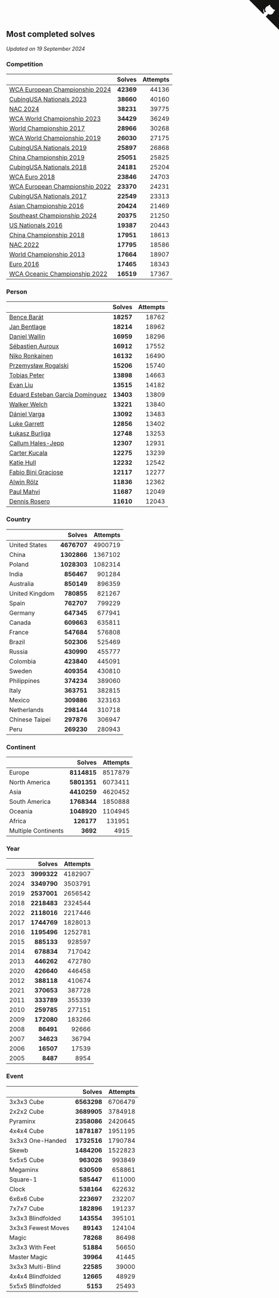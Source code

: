 ## Most completed solves

*Updated on 19 September 2024*


### Competition

|  | Solves | Attempts |
| :--- | ---: | ---: |
| [WCA European Championship 2024](https://www.worldcubeassociation.org/competitions/Euro2024) | **42369** | 44136 |
| [CubingUSA Nationals 2023](https://www.worldcubeassociation.org/competitions/CubingUSANationals2023) | **38660** | 40160 |
| [NAC 2024](https://www.worldcubeassociation.org/competitions/NAC2024) | **38231** | 39775 |
| [WCA World Championship 2023](https://www.worldcubeassociation.org/competitions/WC2023) | **34429** | 36249 |
| [World Championship 2017](https://www.worldcubeassociation.org/competitions/WC2017) | **28966** | 30268 |
| [WCA World Championship 2019](https://www.worldcubeassociation.org/competitions/WC2019) | **26030** | 27175 |
| [CubingUSA Nationals 2019](https://www.worldcubeassociation.org/competitions/CubingUSANationals2019) | **25897** | 26868 |
| [China Championship 2019](https://www.worldcubeassociation.org/competitions/ChinaChampionship2019) | **25051** | 25825 |
| [CubingUSA Nationals 2018](https://www.worldcubeassociation.org/competitions/CubingUSANationals2018) | **24181** | 25204 |
| [WCA Euro 2018](https://www.worldcubeassociation.org/competitions/Euro2018) | **23846** | 24703 |
| [WCA European Championship 2022](https://www.worldcubeassociation.org/competitions/Euro2022) | **23370** | 24231 |
| [CubingUSA Nationals 2017](https://www.worldcubeassociation.org/competitions/CubingUSANationals2017) | **22549** | 23313 |
| [Asian Championship 2016](https://www.worldcubeassociation.org/competitions/AsianChampionship2016) | **20424** | 21469 |
| [Southeast Championship 2024](https://www.worldcubeassociation.org/competitions/SoutheastChampionship2024) | **20375** | 21250 |
| [US Nationals 2016](https://www.worldcubeassociation.org/competitions/USNationals2016) | **19387** | 20443 |
| [China Championship 2018](https://www.worldcubeassociation.org/competitions/ChinaChampionship2018) | **17951** | 18613 |
| [NAC 2022](https://www.worldcubeassociation.org/competitions/NAC2022) | **17795** | 18586 |
| [World Championship 2013](https://www.worldcubeassociation.org/competitions/WC2013) | **17664** | 18907 |
| [Euro 2016](https://www.worldcubeassociation.org/competitions/Euro2016) | **17465** | 18343 |
| [WCA Oceanic Championship 2022](https://www.worldcubeassociation.org/competitions/OC2022) | **16519** | 17367 |

### Person

|  | Solves | Attempts |
| :--- | ---: | ---: |
| [Bence Barát](https://www.worldcubeassociation.org/persons/2008BARA01) | **18257** | 18762 |
| [Jan Bentlage](https://www.worldcubeassociation.org/persons/2010BENT01) | **18214** | 18962 |
| [Daniel Wallin](https://www.worldcubeassociation.org/persons/2013WALL03) | **16959** | 18296 |
| [Sébastien Auroux](https://www.worldcubeassociation.org/persons/2008AURO01) | **16912** | 17552 |
| [Niko Ronkainen](https://www.worldcubeassociation.org/persons/2010RONK01) | **16132** | 16490 |
| [Przemysław Rogalski](https://www.worldcubeassociation.org/persons/2013ROGA02) | **15206** | 15740 |
| [Tobias Peter](https://www.worldcubeassociation.org/persons/2014PETE03) | **13898** | 14663 |
| [Evan Liu](https://www.worldcubeassociation.org/persons/2009LIUE01) | **13515** | 14182 |
| [Eduard Esteban García Domínguez](https://www.worldcubeassociation.org/persons/2011EDUA01) | **13403** | 13809 |
| [Walker Welch](https://www.worldcubeassociation.org/persons/2011WELC01) | **13221** | 13840 |
| [Dániel Varga](https://www.worldcubeassociation.org/persons/2008VARG01) | **13092** | 13483 |
| [Luke Garrett](https://www.worldcubeassociation.org/persons/2017GARR05) | **12856** | 13402 |
| [Łukasz Burliga](https://www.worldcubeassociation.org/persons/2013BURL01) | **12748** | 13253 |
| [Callum Hales-Jepp](https://www.worldcubeassociation.org/persons/2012HALE01) | **12307** | 12931 |
| [Carter Kucala](https://www.worldcubeassociation.org/persons/2015KUCA01) | **12275** | 13239 |
| [Katie Hull](https://www.worldcubeassociation.org/persons/2010HULL01) | **12232** | 12542 |
| [Fabio Bini Graciose](https://www.worldcubeassociation.org/persons/2010GRAC02) | **12117** | 12277 |
| [Alwin Rölz](https://www.worldcubeassociation.org/persons/2016ROLZ01) | **11836** | 12362 |
| [Paul Mahvi](https://www.worldcubeassociation.org/persons/2012MAHV01) | **11687** | 12049 |
| [Dennis Rosero](https://www.worldcubeassociation.org/persons/2010ROSE03) | **11610** | 12043 |

### Country

|  | Solves | Attempts |
| :--- | ---: | ---: |
| United States | **4676707** | 4900719 |
| China | **1302866** | 1367102 |
| Poland | **1028303** | 1082314 |
| India | **856467** | 901284 |
| Australia | **850149** | 896359 |
| United Kingdom | **780855** | 821267 |
| Spain | **762707** | 799229 |
| Germany | **647345** | 677941 |
| Canada | **609663** | 635811 |
| France | **547684** | 576808 |
| Brazil | **502306** | 525469 |
| Russia | **430990** | 455777 |
| Colombia | **423840** | 445091 |
| Sweden | **409354** | 430810 |
| Philippines | **374234** | 389060 |
| Italy | **363751** | 382815 |
| Mexico | **309886** | 323163 |
| Netherlands | **298144** | 310718 |
| Chinese Taipei | **297876** | 306947 |
| Peru | **269230** | 280943 |

### Continent

|  | Solves | Attempts |
| :--- | ---: | ---: |
| Europe | **8114815** | 8517879 |
| North America | **5801351** | 6073411 |
| Asia | **4410259** | 4620452 |
| South America | **1768344** | 1850888 |
| Oceania | **1048920** | 1104945 |
| Africa | **126177** | 131951 |
| Multiple Continents | **3692** | 4915 |

### Year

|  | Solves | Attempts |
| :--- | ---: | ---: |
| 2023 | **3999322** | 4182907 |
| 2024 | **3349790** | 3503791 |
| 2019 | **2537001** | 2656542 |
| 2018 | **2218483** | 2324544 |
| 2022 | **2118016** | 2217446 |
| 2017 | **1744769** | 1828013 |
| 2016 | **1195496** | 1252781 |
| 2015 | **885133** | 928597 |
| 2014 | **678834** | 717042 |
| 2013 | **446262** | 472780 |
| 2020 | **426640** | 446458 |
| 2012 | **388118** | 410674 |
| 2021 | **370653** | 387728 |
| 2011 | **333789** | 355339 |
| 2010 | **259785** | 277151 |
| 2009 | **172080** | 183266 |
| 2008 | **86491** | 92666 |
| 2007 | **34623** | 36794 |
| 2006 | **16507** | 17539 |
| 2005 | **8487** | 8954 |

### Event

|  | Solves | Attempts |
| :--- | ---: | ---: |
| 3x3x3 Cube | **6563298** | 6706479 |
| 2x2x2 Cube | **3689905** | 3784918 |
| Pyraminx | **2358086** | 2420645 |
| 4x4x4 Cube | **1878187** | 1951195 |
| 3x3x3 One-Handed | **1732516** | 1790784 |
| Skewb | **1484206** | 1522823 |
| 5x5x5 Cube | **963026** | 993849 |
| Megaminx | **630509** | 658861 |
| Square-1 | **585447** | 611000 |
| Clock | **538164** | 622632 |
| 6x6x6 Cube | **223697** | 232207 |
| 7x7x7 Cube | **182896** | 191237 |
| 3x3x3 Blindfolded | **143554** | 395101 |
| 3x3x3 Fewest Moves | **89143** | 124104 |
| Magic | **78268** | 86498 |
| 3x3x3 With Feet | **51884** | 56650 |
| Master Magic | **39964** | 41445 |
| 3x3x3 Multi-Blind | **22585** | 39000 |
| 4x4x4 Blindfolded | **12665** | 48929 |
| 5x5x5 Blindfolded | **5153** | 25493 |


<a href="https://github.com/jonatanklosko/wca_statistics" class="github-corner" aria-label="View source on Github"><svg width="80" height="80" viewBox="0 0 250 250" style="fill:#151513; color:#fff; position: absolute; top: 0; border: 0; right: 0;" aria-hidden="true"><path d="M0,0 L115,115 L130,115 L142,142 L250,250 L250,0 Z"></path><path d="M128.3,109.0 C113.8,99.7 119.0,89.6 119.0,89.6 C122.0,82.7 120.5,78.6 120.5,78.6 C119.2,72.0 123.4,76.3 123.4,76.3 C127.3,80.9 125.5,87.3 125.5,87.3 C122.9,97.6 130.6,101.9 134.4,103.2" fill="currentColor" style="transform-origin: 130px 106px;" class="octo-arm"></path><path d="M115.0,115.0 C114.9,115.1 118.7,116.5 119.8,115.4 L133.7,101.6 C136.9,99.2 139.9,98.4 142.2,98.6 C133.8,88.0 127.5,74.4 143.8,58.0 C148.5,53.4 154.0,51.2 159.7,51.0 C160.3,49.4 163.2,43.6 171.4,40.1 C171.4,40.1 176.1,42.5 178.8,56.2 C183.1,58.6 187.2,61.8 190.9,65.4 C194.5,69.0 197.7,73.2 200.1,77.6 C213.8,80.2 216.3,84.9 216.3,84.9 C212.7,93.1 206.9,96.0 205.4,96.6 C205.1,102.4 203.0,107.8 198.3,112.5 C181.9,128.9 168.3,122.5 157.7,114.1 C157.9,116.9 156.7,120.9 152.7,124.9 L141.0,136.5 C139.8,137.7 141.6,141.9 141.8,141.8 Z" fill="currentColor" class="octo-body"></path></svg></a><style>.github-corner:hover .octo-arm{animation:octocat-wave 560ms ease-in-out}@keyframes octocat-wave{0%,100%{transform:rotate(0)}20%,60%{transform:rotate(-25deg)}40%,80%{transform:rotate(10deg)}}@media (max-width:500px){.github-corner:hover .octo-arm{animation:none}.github-corner .octo-arm{animation:octocat-wave 560ms ease-in-out}}</style>
